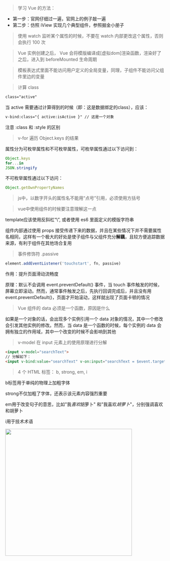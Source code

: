 > 学习 Vue 的方法：
- 第一步：官网仔细过一遍，官网上的例子敲一遍
- 第二步：仿照 iView 实现几个典型组件，参照掘金小册子

> 使用 watch 监听某个属性的时候，不要在 watch 内部更改这个属性，否则会执行 100 次

> Vue 实例创建之后， Vue 会将模版编译成[虚拟dom]渲染函数，渲染好了之后，进入到 beforeMounted 生命周期

> 模板表达式里面不能访问用户定义的全局变量，同理，子组件不能访问父组件里边的变量

> 计算 class

```html
class="active"
```
当 active 需要通过计算得到的时候（即：这是数据绑定的class），应该：
```html
v-bind:class="{ active:isActive }" // 这是一个对象
```

注意 :class 和 :style 的区别

> v-for 遍历 Object.keys 的结果

属性分为可枚举属性和不可枚举属性，可枚举属性通过以下访问到：
```js
Object.keys
for...in
JSON.stringify
```
不可枚举属性通过以下访问：
```js
Object.getOwnPropertyNames
```
> js中，以数字开头的属性名不能用“点号”引用，必须使用方括号

> vue中使用组件的时候要注意理解这一点

template应该使用反斜杠“\”, 或者使用 es6 里面定义的模版字符串

组件内部通过使用 props 接受传递下来的数据，并且在某些情况下并不需要属性名相同，这样有一个极大的好处是使子组件与父组件充分<b>解藕</b>，且较方便追踪数据来源，有利于组件在其他场合复用

> 事件修饰符 .passive

```js
element.addEventListener('touchstart', fn, passive)
```
作用：提升页面滑动流畅度

原理：默认不会调用 event.preventDefault() 事件，当 touch 事件触发的时候，屏幕立即滚动。然而，通常事件触发之后，先执行回调完成后，并且没有用 event.preventDefault()，页面才开始滚动，这样就出现了页面卡顿的情况

> Vue 组件的 data 必须是一个函数，原因是什么

如果是一个对象的话，会出现多个实例引用一个 data 对象的情况，其中一个修改会引发其他实例的修改。然而，当 data 是一个函数的时候，每个实例的 data 会拥有独立的作用域，其中一个改变的时候不会影响到其他

> v-model 在 input 元素上的使用原理进行分解
```html
<input v-model="searchText">
// 分解如下：
<input v-bind:value="searchText" v-on:input="searchText = $event.target.value">
```

> 4 个 HTML 标签： b, strong, em, i

b标签用于单纯的物理上加粗字体

strong不仅加粗了字体，还表示该元素内容强烈重要

em用于改变句子的意思，比如"我<em>喜欢</em>胡萝卜" 和"我喜欢<em>胡萝卜</em>"，分别强调喜欢和胡萝卜

i用于技术术语

<image src="images/html1.jpeg" width="400px" />